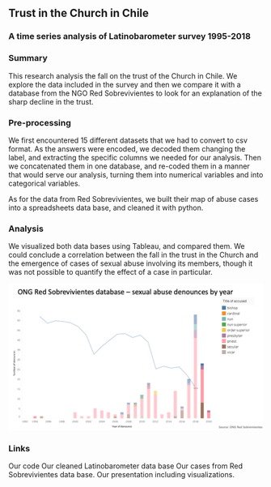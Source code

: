 ## Trust in the Church in Chile
### A time series analysis of Latinobarometer survey 1995-2018

### Summary

This research analysis the fall on the trust of the Church in Chile. We explore the data included in the survey and then we compare it with a database from the NGO Red Sobrevivientes to look for an explanation of the sharp decline in the trust. 

### Pre-processing

We first encountered 15 different datasets that we had to convert to csv format. As the answers were encoded, we decoded them changing the label, and extracting the specific columns we needed for our analysis. Then we concatenated them in one database, and re-coded them in a manner that would serve our analysis, turning them into numerical variables and into categorical variables. 

As for the data from Red Sobrevivientes, we built their map of abuse cases into a spreadsheets data base, and cleaned it with python. 

### Analysis

We visualized both data bases using Tableau, and compared them. We could conclude a correlation between the fall in the trust in the Church and the emergence of cases of sexual abuse involving its members, though it was not possible to quantify the effect of a case in particular. 

![decline in trust and emergence of cases](https://github.com/pedropabloerr/trust-in-the-church-in-chile/blob/main/images/Screenshot%202021-07-02%20at%2010.03.40.png?raw=true)

### Links

Our code
Our cleaned Latinobarometer data base
Our cases from Red Sobrevivientes data base. 
Our presentation including visualizations. 
